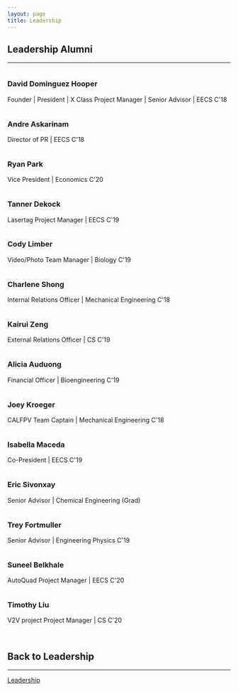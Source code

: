 ```yaml
---
layout: page
title: Leadership
---
```


## Leadership Alumni
<hr>

<section class="people">
	<article>
		<span class="image">
			<img src="images/headshots/david.jpg" alt="" />
		</span>
		<h3>David Dominguez Hooper</h3>
		<p>Founder | President | X Class Project Manager | Senior Advisor | EECS C'18</p>
	</article>
	<article>
		<span class="image">
			<img src="images/headshots/andre.jpg" alt="" />
		</span>
		<h3>Andre Askarinam</h3>
		<p>Director of PR | EECS C'18</p>
	</article>
	<article>
		<span class="image">
			<img src="images/headshots/ryan.jpg" alt="" />
		</span>
		<h3>Ryan Park</h3>
		<p>Vice President | Economics C'20</p>
	</article>
	<article>
		<span class="image">
			<img src="images/headshots/tanner.jpg" alt="" />
		</span>
		<h3>Tanner Dekock</h3>
		<p>Lasertag Project Manager | EECS C'19</p>
	</article>
	<article>
		<span class="image">
			<img src="images/headshots/cody.jpg" alt="" />
		</span>
		<h3>Cody Limber</h3>
		<p>Video/Photo Team Manager | Biology C'19</p>
	</article>
	<article>
		<span class="image">
			<img src="images/headshots/charlene.jpg" alt="" />
		</span>
		<h3>Charlene Shong</h3>
		<p>Internal Relations Officer | Mechanical Engineering C'18</p>
	</article>
	<article>
		<span class="image">
			<img src="images/headshots/kairui.jpg" alt="" />
		</span>
		<h3>Kairui Zeng</h3>
		<p>External Relations Officer | CS C'19</p>
	</article>
	<article>
		<span class="image">
			<img src="images/headshots/alicia.jpg" alt="" />
		</span>
		<h3>Alicia Auduong</h3>
		<p>Financial Officer | Bioengineering C'19</p>
	</article>
	<article>
		<span class="image">
			<img src="images/headshots/joey.jpg" alt="" />
		</span>
		<h3>Joey Kroeger</h3>
		<p>CALFPV Team Captain | Mechanical Engineering C'18</p>
	</article>
        <article>
                <span class="image">
                        <img src="images/headshots/isabella.jpg" alt="" />
                </span>
                <h3>Isabella Maceda</h3>
                <p>Co-President | EECS C'19</p>
        </article>
	<article>
		<span class="image">
			<img src="images/headshots/eric.jpg" alt="" />
		</span>
		<h3>Eric Sivonxay</h3>
		<p>Senior Advisor | Chemical Engineering (Grad)</p>
	</article>
	<article>
		<span class="image">
			<img src="images/headshots/trey.jpg" alt="" />
		</span>
		<h3>Trey Fortmuller</h3>
		<p>Senior Advisor | Engineering Physics C'19</p>
	</article>
	<article>
		<span class="image">
			<img src="images/headshots/suneel.jpg" alt="" />
		</span>
		<h3>Suneel Belkhale</h3>
		<p>AutoQuad Project Manager | EECS C'20</p>
	</article>
	<article>
		<span class="image">
			<img src="images/headshots/tim.png" alt="" />
		</span>
		<h3>Timothy Liu</h3>
		<p>V2V project Project Manager | CS C'20</p>
	</article>	
</section>

<br>

## Back to Leadership
<hr>
<a href="{{ 'leadership.html' | relative_url }}" class="button">Leadership</a>


